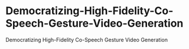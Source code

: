 # Democratizing-High-Fidelity-Co-Speech-Gesture-Video-Generation
Democratizing High-Fidelity Co-Speech Gesture Video Generation
